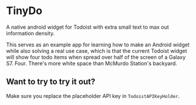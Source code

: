 # TinyDo
A native android widget for Todoist with extra small text to max out information density.

This serves as an example app for learning how to make an Android widget while also solving
a real use case, which is that the current Todoist widget will show four todo items when
spread over half of the screen of a Galaxy S7. Four. There's more white space than McMurdo 
Station's backyard.

## Want to try to try it out?

Make sure you replace the placeholder API key in ``TodoistAPIKeyHolder``. 
